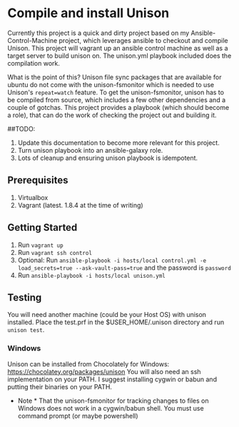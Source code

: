 # Compile and install Unison
Currently this project is a quick and dirty project based on my Ansible-Control-Machine project, which leverages ansible to checkout and compile Unison.
This project will vagrant up an ansible control machine as well as a target server to build unison on. The unison.yml playbook included does the compilation work.

What is the point of this?
Unison file sync packages that are available for ubuntu do not come with the unison-fsmonitor which is needed to use Unison's `repeat=watch` feature.
To get the unison-fsmonitor, unison has to be compiled from source, which includes a few other dependencies and a couple of gotchas. This project provides a playbook (which should become a role), that can do the work of checking the project out and building it.

##TODO:

1. Update this documentation to become more relevant for this project.
1. Turn unison playbook into an ansible-galaxy role.
1. Lots of cleanup and ensuring unison playbook is idempotent.

## Prerequisites
1. Virtualbox
1. Vagrant (latest. 1.8.4 at the time of writing)

## Getting Started
1. Run `vagrant up`
1. Run `vagrant ssh control`
1. Optional: Run `ansible-playbook -i hosts/local control.yml -e load_secrets=true --ask-vault-pass=true` and the password is `password`
1. Run `ansible-playbook -i hosts/local unison.yml`

## Testing
You will need another machine (could be your Host OS) with unison installed. Place the test.prf in the $USER_HOME/.unison directory and run `unison test`.

### Windows
Unison can be installed from Chocolately for Windows: https://chocolatey.org/packages/unison
You will also need an ssh implementation on your PATH. I suggest installing cygwin or babun and putting their binaries on your PATH.
* Note * That the unison-fsmonitor for tracking changes to files on Windows does not work in a cygwin/babun shell. You must use command prompt (or maybe powershell)
